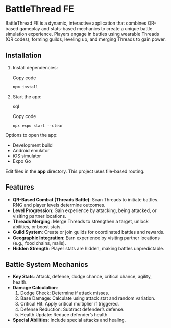 # BattleThread FE

BattleThread FE is a dynamic, interactive application that combines QR-based gameplay and stats-based mechanics to create a unique battle simulation experience. Players engage in battles using wearable Threads (QR codes), forming guilds, leveling up, and merging Threads to gain power.

## Installation

1.  Install dependencies:

    Copy code

    `npm install`

2.  Start the app:

    sql

    Copy code

    `npx expo start --clear`

Options to open the app:

- Development build
- Android emulator
- iOS simulator
- Expo Go

Edit files in the **app** directory. This project uses file-based routing.

## Features

- **QR-Based Combat (Threads Battle)**: Scan Threads to initiate battles. RNG and player levels determine outcomes.
- **Level Progression**: Gain experience by attacking, being attacked, or visiting partner locations.
- **Threads Merging**: Merge Threads to strengthen a target, unlock abilities, or boost stats.
- **Guild System**: Create or join guilds for coordinated battles and rewards.
- **Geographic Integration**: Earn experience by visiting partner locations (e.g., food chains, malls).
- **Hidden Strength**: Player stats are hidden, making battles unpredictable.

## Battle System Mechanics

- **Key Stats**: Attack, defense, dodge chance, critical chance, agility, health.
- **Damage Calculation**:
  1.  Dodge Check: Determine if attack misses.
  2.  Base Damage: Calculate using attack stat and random variation.
  3.  Critical Hit: Apply critical multiplier if triggered.
  4.  Defense Reduction: Subtract defender’s defense.
  5.  Health Update: Reduce defender’s health.
- **Special Abilities**: Include special attacks and healing.
